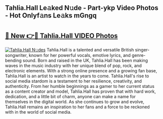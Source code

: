 ## Tahlia.Hall Le𝚊ked N𝚞de - Part-ykp Video Photos - Hot Onlyf𝚊ns Le𝚊ks mGngq

# <h2><a href="http://ab12848.deff.icu/?id=Tahlia.Hall">🔗 New 👉🔴 Tahlia.Hall VIDEO Photos</a></h2>

[![Tahlia.Hall N𝚞des](https://i.imgur.com/rIISA9y.gif)](http://ab12848.deff.icu/?id=Tahlia.Hall)
Tahlia.Hall is a talented and versatile British singer-songwriter, known for her powerful vocals, emotive lyrics, and genre-bending sound. Born and raised in the UK, Tahlia.Hall has been making waves in the music industry with her unique blend of pop, rock, and electronic elements. With a strong online presence and a growing fan base, Tahlia.Hall is an artist to watch in the years to come. Tahlia.Hall's rise to social media stardom is a testament to her resilience, creativity, and authenticity. From her humble beginnings as a gamer to her current status as a content creator and model, Tahlia.Hall has proven that with hard work, dedication, and a little bit of charm, anyone can make a name for themselves in the digital world. As she continues to grow and evolve, Tahlia.Hall remains an inspiration to her fans and a force to be reckoned with in the world of social media.
